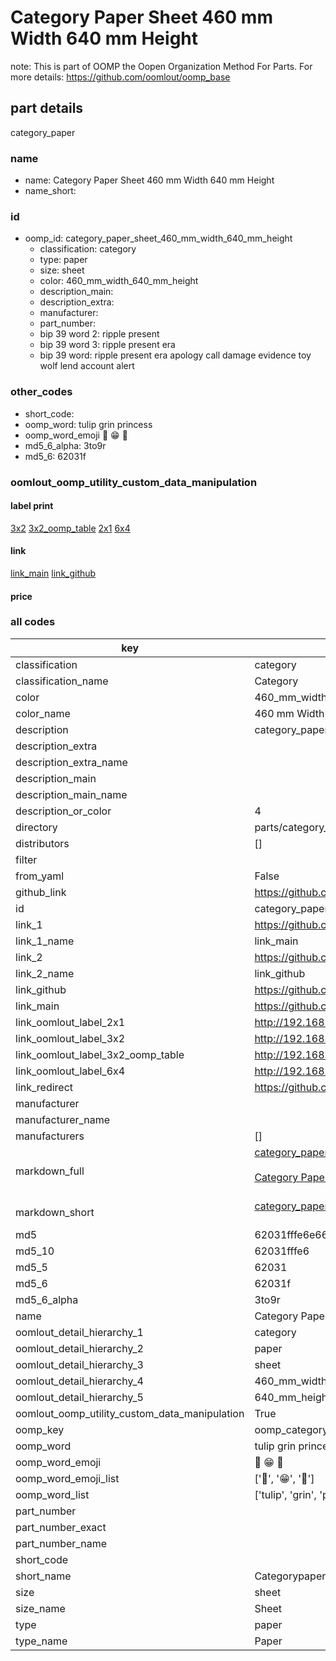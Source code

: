 # Category Paper Sheet 460 mm Width 640 mm Height  

note: This is part of OOMP the Oopen Organization Method For Parts. For more details: https://github.com/oomlout/oomp_base

##  part details
  



category_paper



### name
* name: Category Paper Sheet 460 mm Width 640 mm Height
* name_short: 
### id
* oomp_id: category_paper_sheet_460_mm_width_640_mm_height
  * classification: category
  * type: paper
  * size: sheet
  * color: 460_mm_width_640_mm_height
  * description_main: 
  * description_extra: 
  * manufacturer: 
  * part_number: 
  * bip 39 word 2: ripple present
  * bip 39 word 3: ripple present era
  * bip 39 word: ripple present era apology call damage evidence toy wolf lend account alert

### other_codes
* short_code: 
* oomp_word: tulip grin princess
* oomp_word_emoji :tulip: :grin: :princess:
* md5_6_alpha: 3to9r
* md5_6: 62031f






### oomlout_oomp_utility_custom_data_manipulation
#### label print
[3x2](http://192.168.1.245:1112/?label=oomp%203to9r)
[3x2_oomp_table](http://192.168.1.108:1112/?label=oomp%203to9r)
[2x1](http://192.168.1.242:1112/?label=oomp%203to9r)
[6x4](http://192.168.1.55:1112/?label=oomp%203to9r)    

#### link

[link_main](https://github.com/oomlout/oomlout_oomp_version_1_messy/tree/main/parts/category_paper_sheet_460_mm_width_640_mm_height) [link_github](https://github.com/oomlout/oomlout_oomp_version_1_messy/tree/main/parts/category_paper_sheet_460_mm_width_640_mm_height)                             

#### price







### all codes 
| key | value |  
| --- | --- |  
| classification | category |  
| classification_name | Category |  
| color | 460_mm_width_640_mm_height |  
| color_name | 460 mm Width 640 mm Height |  
| description | category_paper |  
| description_extra |  |  
| description_extra_name |  |  
| description_main |  |  
| description_main_name |  |  
| description_or_color | 4  |  
| directory | parts/category_paper_sheet_460_mm_width_640_mm_height |  
| distributors | [] |  
| filter |  |  
| from_yaml | False |  
| github_link | https://github.com/oomlout/oomlout_oomp_part_src/tree/main/parts/category_paper_sheet_460_mm_width_640_mm_height |  
| id | category_paper_sheet_460_mm_width_640_mm_height |  
| link_1 | https://github.com/oomlout/oomlout_oomp_version_1_messy/tree/main/parts/category_paper_sheet_460_mm_width_640_mm_height |  
| link_1_name | link_main |  
| link_2 | https://github.com/oomlout/oomlout_oomp_version_1_messy/tree/main/parts/category_paper_sheet_460_mm_width_640_mm_height |  
| link_2_name | link_github |  
| link_github | https://github.com/oomlout/oomlout_oomp_version_1_messy/tree/main/parts/category_paper_sheet_460_mm_width_640_mm_height |  
| link_main | https://github.com/oomlout/oomlout_oomp_version_1_messy/tree/main/parts/category_paper_sheet_460_mm_width_640_mm_height |  
| link_oomlout_label_2x1 | http://192.168.1.242:1112/?label=oomp%203to9r |  
| link_oomlout_label_3x2 | http://192.168.1.245:1112/?label=oomp%203to9r |  
| link_oomlout_label_3x2_oomp_table | http://192.168.1.108:1112/?label=oomp%203to9r |  
| link_oomlout_label_6x4 | http://192.168.1.55:1112/?label=oomp%203to9r |  
| link_redirect | https://github.com/oomlout/oomlout_oomp_version_1_messy/tree/main/parts/category_paper_sheet_460_mm_width_640_mm_height |  
| manufacturer |  |  
| manufacturer_name |  |  
| manufacturers | [] |  
| markdown_full | [category_paper_sheet_460_mm_width_640_mm_height](none)<br>[](none)<br>[Category Paper Sheet 460 Mm Width 640 Mm Height](none)<br><br> |  
| markdown_short | [category_paper_sheet_460_mm_width_640_mm_height](none)<br><br> |  
| md5 | 62031fffe6e669b8dc1030a698aa85d2 |  
| md5_10 | 62031fffe6 |  
| md5_5 | 62031 |  
| md5_6 | 62031f |  
| md5_6_alpha | 3to9r |  
| name | Category Paper Sheet 460 mm Width 640 mm Height |  
| oomlout_detail_hierarchy_1 | category |  
| oomlout_detail_hierarchy_2 | paper |  
| oomlout_detail_hierarchy_3 | sheet |  
| oomlout_detail_hierarchy_4 | 460_mm_width |  
| oomlout_detail_hierarchy_5 | 640_mm_height |  
| oomlout_oomp_utility_custom_data_manipulation | True |  
| oomp_key | oomp_category_paper_sheet_460_mm_width_640_mm_height |  
| oomp_word | tulip grin princess |  
| oomp_word_emoji | :tulip: :grin: :princess: |  
| oomp_word_emoji_list | [':tulip:', ':grin:', ':princess:'] |  
| oomp_word_list | ['tulip', 'grin', 'princess'] |  
| part_number |  |  
| part_number_exact |  |  
| part_number_name |  |  
| short_code |  |  
| short_name | Categorypaper |  
| size | sheet |  
| size_name | Sheet |  
| type | paper |  
| type_name | Paper |  
